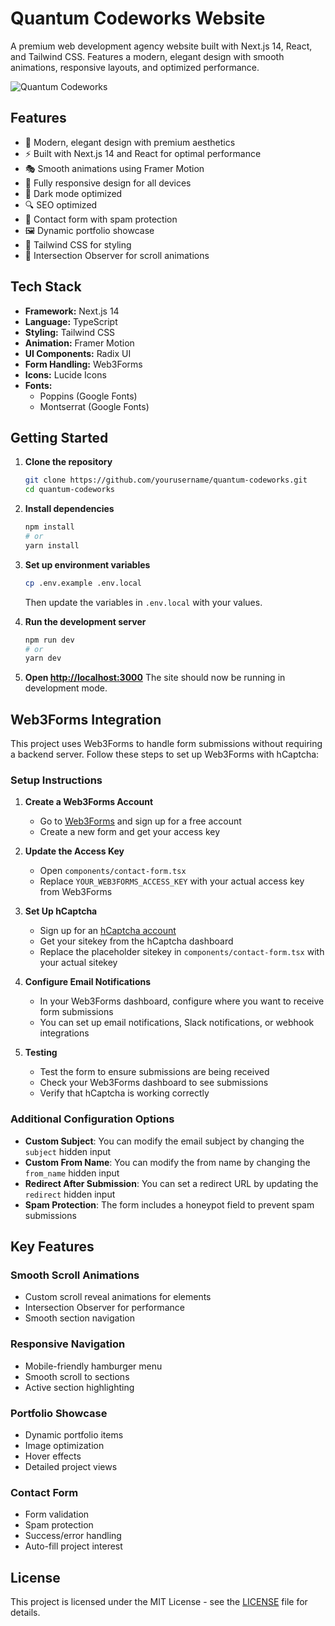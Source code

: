 # Quantum Codeworks Website

A premium web development agency website built with Next.js 14, React, and Tailwind CSS. Features a modern, elegant design with smooth animations, responsive layouts, and optimized performance.

![Quantum Codeworks](https://hebbkx1anhila5yf.public.blob.vercel-storage.com/quantum-gold-transparent-EdKV0yEOuegb4yhLN7yjBL7IZxoozW.png)

## Features

- 🎨 Modern, elegant design with premium aesthetics
- ⚡ Built with Next.js 14 and React for optimal performance
- 🎭 Smooth animations using Framer Motion
- 📱 Fully responsive design for all devices
- 🌙 Dark mode optimized
- 🔍 SEO optimized
- 📝 Contact form with spam protection
- 🖼️ Dynamic portfolio showcase
- 💨 Tailwind CSS for styling
- 🔄 Intersection Observer for scroll animations

## Tech Stack

- **Framework:** Next.js 14
- **Language:** TypeScript
- **Styling:** Tailwind CSS
- **Animation:** Framer Motion
- **UI Components:** Radix UI
- **Form Handling:** Web3Forms
- **Icons:** Lucide Icons
- **Fonts:** 
  - Poppins (Google Fonts)
  - Montserrat (Google Fonts)

## Getting Started

1. **Clone the repository**
   ```bash
   git clone https://github.com/yourusername/quantum-codeworks.git
   cd quantum-codeworks
   ```

2. **Install dependencies**
   ```bash
   npm install
   # or
   yarn install
   ```

3. **Set up environment variables**
   ```bash
   cp .env.example .env.local
   ```
   Then update the variables in `.env.local` with your values.

4. **Run the development server**
   ```bash
   npm run dev
   # or
   yarn dev
   ```

5. **Open [http://localhost:3000](http://localhost:3000)**
   The site should now be running in development mode.


## Web3Forms Integration

This project uses Web3Forms to handle form submissions without requiring a backend server. Follow these steps to set up Web3Forms with hCaptcha:

### Setup Instructions

1. **Create a Web3Forms Account**
   - Go to [Web3Forms](https://web3forms.com/) and sign up for a free account
   - Create a new form and get your access key

2. **Update the Access Key**
   - Open `components/contact-form.tsx`
   - Replace `YOUR_WEB3FORMS_ACCESS_KEY` with your actual access key from Web3Forms

3. **Set Up hCaptcha**
   - Sign up for an [hCaptcha account](https://www.hcaptcha.com/)
   - Get your sitekey from the hCaptcha dashboard
   - Replace the placeholder sitekey in `components/contact-form.tsx` with your actual sitekey

4. **Configure Email Notifications**
   - In your Web3Forms dashboard, configure where you want to receive form submissions
   - You can set up email notifications, Slack notifications, or webhook integrations

5. **Testing**
   - Test the form to ensure submissions are being received
   - Check your Web3Forms dashboard to see submissions
   - Verify that hCaptcha is working correctly

### Additional Configuration Options

- **Custom Subject**: You can modify the email subject by changing the `subject` hidden input
- **Custom From Name**: You can modify the from name by changing the `from_name` hidden input
- **Redirect After Submission**: You can set a redirect URL by updating the `redirect` hidden input
- **Spam Protection**: The form includes a honeypot field to prevent spam submissions

## Key Features

### Smooth Scroll Animations
- Custom scroll reveal animations for elements
- Intersection Observer for performance
- Smooth section navigation

### Responsive Navigation
- Mobile-friendly hamburger menu
- Smooth scroll to sections
- Active section highlighting

### Portfolio Showcase
- Dynamic portfolio items
- Image optimization
- Hover effects
- Detailed project views

### Contact Form
- Form validation
- Spam protection
- Success/error handling
- Auto-fill project interest

## License

This project is licensed under the MIT License - see the [LICENSE](LICENSE) file for details.

